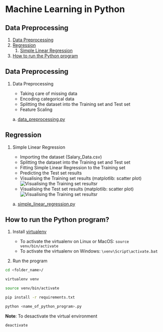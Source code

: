 Machine Learning in Python
===========================

## Data Preprocessing
1. [Data Preprocessing](#data-preprocessing)
2. [Regression](#regression)
	1. [Simple Linear Regression](#simple-linear-regression)
3. [How to run the Python program](#how-to-run-the-python-program)

## Data Preprocessing

1. Data Preprocessing

	* Taking care of missing data
	* Encoding categorical data
	* Splitting the dataset into the Training set and Test set
	* Feature Scaling

	a.  [data_preprocessing.py](https://github.com/ramonfigueiredopessoa/machine_learning_in_python/blob/master/src/1_data_preprocessing/data_preprocessing.py)

## Regression

1. Simple Linear Regression
	* Importing the dataset (Salary_Data.csv)
	* Splitting the dataset into the Training set and Test set
	* Fitting Simple Linear Regression to the Training set
	* Predicting the Test set results
	* Visualising the Training set results (matplotlib: scatter plot)
	![Visualising the Training set resultsr](https://github.com/ramonfigueiredopessoa/machine_learning_in_python/blob/master/src/2_regression/1_simple_linear_regression/Visualising-the-Test-set-results.png)
	* Visualising the Test set results (matplotlib: scatter plot)
	![Visualising the Training set resultsr](https://github.com/ramonfigueiredopessoa/machine_learning_in_python/blob/master/src/2_regression/1_simple_linear_regression/Visualising-the-Test-set-results.png)

	a.  [simple_linear_regression.py](https://github.com/ramonfigueiredopessoa/machine_learning_in_python/blob/master/src/2_regression/1_simple_linear_regression/simple_linear_regression.py)


## How to run the Python program?

1. Install [virtualenv](https://virtualenv.pypa.io/en/latest/)
	* To activate the virtualenv on Linux or MacOS: ```source venv/bin/activate```
	* To activate the virtualenv on Windows: ```\venv\Script\activate.bat```

2. Run the program

```sh
cd <folder_name>/

virtualenv venv

source venv/bin/activate

pip install -r requirements.txt

python <name_of_python_program>.py
```

**Note**: To desactivate the virtual environment

```sh
deactivate
```